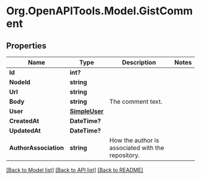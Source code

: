 # Org.OpenAPITools.Model.GistComment

## Properties

Name | Type | Description | Notes
------------ | ------------- | ------------- | -------------
**Id** | **int?** |  | 
**NodeId** | **string** |  | 
**Url** | **string** |  | 
**Body** | **string** | The comment text. | 
**User** | [**SimpleUser**](SimpleUser.md) |  | 
**CreatedAt** | **DateTime?** |  | 
**UpdatedAt** | **DateTime?** |  | 
**AuthorAssociation** | **string** | How the author is associated with the repository. | 

[[Back to Model list]](../README.md#documentation-for-models) [[Back to API list]](../README.md#documentation-for-api-endpoints) [[Back to README]](../README.md)

